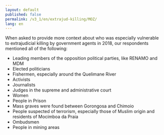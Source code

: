 ```yaml
---
layout: default
published: false
permalink: /v3_1/en/extrajud-killing/MOZ/
lang: en
---
```


When asked to provide more context about who was especially vulnerable to extrajudicial killing by government agents in 2018, our respondents mentioned all of the following:
-	Leading members of the opposition political parties, like RENAMO and MDM
-	Elected politicians
-	Fishermen, especially around the Quelimane River
-	Activists
-	Journalists
-	Judges in the supreme and administrative court
-	Women
-	People in Prison
-	Mass graves were found between Gorongosa and Chimoio
-	People suspected of terrorism, especially those of Muslim origin and residents of Mocímboa da Praia
-	Ombudsmen
-	People in mining areas

